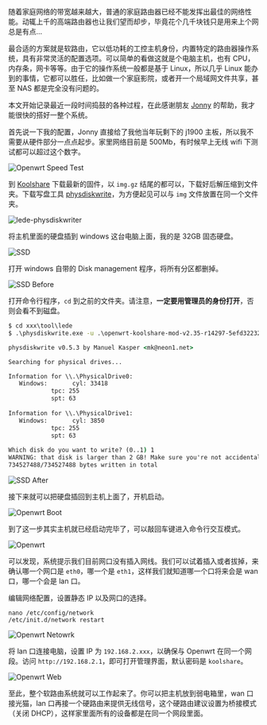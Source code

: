 随着家庭网络的带宽越来越大，普通的家庭路由器已经不能发挥出最佳的网络性能。动辄上千的高端路由器也让我们望而却步，毕竟花个几千块钱只是用来上个网总是有点…

最合适的方案就是软路由，它以低功耗的工控主机身份，内置特定的路由器操作系统，具有非常灵活的配置选项。可以简单的看做这就是个电脑主机，也有 CPU，内存条，网卡等等。由于它的操作系统一般都是基于 Linux，所以几乎 Linux 能办到的事情，它都可以胜任，比如做一个家庭影院，或者开一个局域网文件共享，甚至 NAS 都是完全没有问题的。

本文开始记录最近一段时间捣鼓的各种过程，在此感谢朋友 [Jonny](https://www.iblogs.site/) 的帮助，我才能很快的搭好一整个系统。

首先说一下我的配置，Jonny 直接给了我他当年玩剩下的 j1900 主板，所以我不需要从硬件部分一点点起步。家里网络目前是 500Mb，有时候早上无线 wifi 下测试都可以超过这个数字。

![Openwrt Speed Test](../file/2020/07/speedtest.png)

到 [Koolshare](https://firmware.koolshare.cn/LEDE_X64_fw867/%E8%99%9A%E6%8B%9F%E6%9C%BA%E8%BD%AC%E7%9B%98%E6%88%96PE%E4%B8%8B%E5%86%99%E7%9B%98%E4%B8%93%E7%94%A8/) 下载最新的固件，以 `img.gz` 结尾的都可以，下载好后解压缩到文件夹。下载写盘工具 [physdiskwrite](https://m0n0.ch/wall/physdiskwrite.php)，为方便起见可以与 `img` 文件放置在同一个文件夹。

![lede-physdiskwriter](../file/2020/07/lede-physdiskwriter.png)

将主机里面的硬盘插到 windows 这台电脑上面，我的是 32GB 固态硬盘。

![SSD](../file/2020/07/openwrt-ssd.jpeg)

打开 windows 自带的 Disk management 程序，将所有分区都删掉。

![SSD Before](../file/2020/07/ssd-before.png)

打开命令行程序，`cd` 到之前的文件夹。请注意，**一定要用管理员的身份打开**，否则会看不到磁盘。

```cmd
$ cd xxx\tool\lede
$ .\physdiskwrite.exe -u .\openwrt-koolshare-mod-v2.35-r14297-5efd32232b-x86-64-generic-squashfs-combined.img

physdiskwrite v0.5.3 by Manuel Kasper <mk@neon1.net>

Searching for physical drives...

Information for \\.\PhysicalDrive0:
   Windows:       cyl: 33418  
            tpc: 255                  
            spt: 63
            
Information for \\.\PhysicalDrive1:
   Windows:       cyl: 3850
            tpc: 255                  
            spt: 63
            
Which disk do you want to write? (0..1) 1
WARNING: that disk is larger than 2 GB! Make sure you're not accidentallyoverwriting your primary hard disk! Proceeding on your own risk...About to overwrite the contents of disk 1 with new data. Proceed? (y/n) y
734527488/734527488 bytes written in total

```
![SSD After](../file/2020/07/ssd-after.png)

接下来就可以把硬盘插回到主机上面了，开机启动。

![Openwrt Boot](../file/2020/07/openwrt-boot-1.jpeg)

到了这一步其实主机就已经启动完毕了，可以敲回车键进入命令行交互模式。

![Openwrt](../file/2020/07/openwrt-shell.jpeg)

可以发现，系统提示我们目前网口没有插入网线。我们可以试着插入或者拔掉，来确认哪一个网口是 `eth0`，哪一个是 `eth1`，这样我们就知道哪一个口将来会是 wan 口，哪一个会是 lan 口。

编辑网络配置，设置静态 IP 以及网口的选择。

```shell
nano /etc/config/network
/etc/init.d/network restart
```

![Openwrt Netowrk](../file/2020/07/openwrt-network.png)

将 lan 口连接电脑，设置 IP 为 `192.168.2.xxx`，以确保与 Openwrt 在同一个网段。访问 `http://192.168.2.1`，即可打开管理界面，默认密码是 `koolshare`。

![Openwrt Web](../file/2020/07/openwrt-web.png)

至此，整个软路由系统就可以工作起来了。你可以把主机放到弱电箱里，wan 口接光猫，lan 口再接一个硬路由来提供无线信号，这个硬路由建议设置为桥接模式（关闭 DHCP），这样家里面所有的设备都是在同一个网段里面。